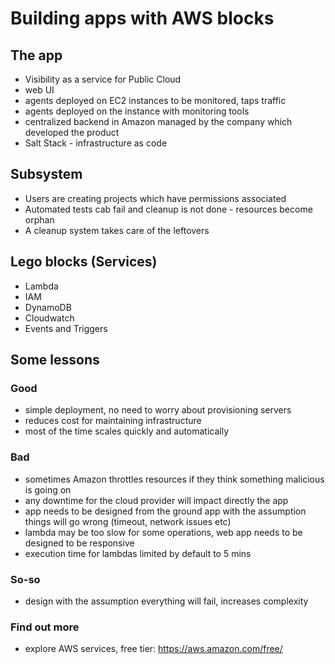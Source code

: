 # Building apps with AWS blocks

## The app
- Visibility as a service for Public Cloud
- web UI
- agents deployed on EC2 instances to be monitored, taps traffic
- agents deployed on the instance with monitoring tools
- centralized backend in Amazon managed by the company which developed the product
- Salt Stack - infrastructure as code

## Subsystem
- Users are creating projects which have permissions associated
- Automated tests cab fail and cleanup is not done - resources become orphan
- A cleanup system takes care of the leftovers

## Lego blocks (Services)
- Lambda
- IAM
- DynamoDB
- Cloudwatch
- Events and Triggers

## Some lessons

### Good
- simple deployment, no need to worry about provisioning servers
- reduces cost for maintaining infrastructure
- most of the time scales quickly and automatically

### Bad
- sometimes Amazon throttles resources if they think something malicious is going on
- any downtime for the cloud provider will impact directly the app
- app needs to be designed from the ground app with the assumption things will go wrong (timeout, network issues etc)
- lambda may be too slow for some operations, web app needs to be designed to be responsive
- execution time for lambdas limited by default to 5 mins

### So-so
- design with the assumption everything will fail, increases complexity

### Find out more
- explore AWS services, free tier: https://aws.amazon.com/free/
